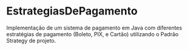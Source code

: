 # EstrategiasDePagamento
Implementação de um sistema de pagamento em Java com diferentes estratégias de pagamento (Boleto, PIX, e Cartão) utilizando o Padrão Strategy de projeto.
